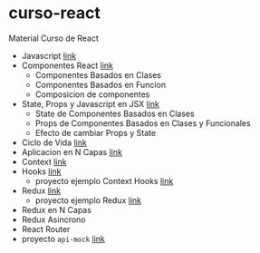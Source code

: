 # curso-react
Material Curso de React

- Javascript [link](https://github.com/docentedev/curso-react/tree/master/contenido/javascript)
- Componentes React [link](https://github.com/docentedev/curso-react/tree/master/contenido/componentes)
    - Componentes Basados en Clases
    - Componentes Basados en Funcion
    - Composicion de componentes
- State, Props y Javascript en JSX [link](https://github.com/docentedev/curso-react/tree/master/contenido/state-props)
    - State de Componentes Basados en Clases
    - Props de Componentes Basados en Clases y Funcionales
    - Efecto de cambiar Props y State
- Ciclo de Vida  [link](https://github.com/docentedev/curso-react/tree/master/contenido/ciclo-de-vida)
- Aplicacion en N Capas [link](https://github.com/docentedev/curso-react/tree/master/contenido/n-capas)
- Context [link](https://github.com/docentedev/curso-react/tree/master/contenido/context)
- Hooks [link](https://github.com/docentedev/curso-react/tree/master/contenido/hook)
    - proyecto ejemplo Context Hooks [link](https://github.com/docentedev/curso-react/tree/master/contenido/proyectos/context-hooks)
- Redux [link](https://github.com/docentedev/curso-react/tree/master/contenido/redux)
    - proyecto ejemplo Redux [link](https://github.com/docentedev/curso-react/tree/master/contenido/proyectos/react-redux-todos)
- Redux en N Capas
- Redux Asincrono
- React Router
- proyecto `api-mock` [link](https://github.com/docentedev/curso-react/tree/master/api-mock)